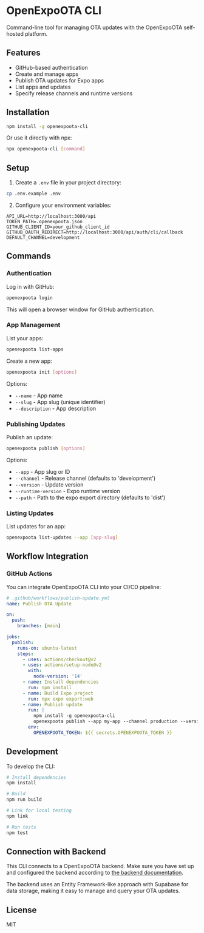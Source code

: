 # OpenExpoOTA CLI

Command-line tool for managing OTA updates with the OpenExpoOTA self-hosted platform.

## Features

- GitHub-based authentication
- Create and manage apps
- Publish OTA updates for Expo apps
- List apps and updates
- Specify release channels and runtime versions

## Installation

```bash
npm install -g openexpoota-cli
```

Or use it directly with npx:

```bash
npx openexpoota-cli [command]
```

## Setup

1. Create a `.env` file in your project directory:

```bash
cp .env.example .env
```

2. Configure your environment variables:

```
API_URL=http://localhost:3000/api
TOKEN_PATH=.openexpoota.json
GITHUB_CLIENT_ID=your_github_client_id
GITHUB_OAUTH_REDIRECT=http://localhost:3000/api/auth/cli/callback
DEFAULT_CHANNEL=development
```

## Commands

### Authentication

Log in with GitHub:

```bash
openexpoota login
```

This will open a browser window for GitHub authentication.

### App Management

List your apps:

```bash
openexpoota list-apps
```

Create a new app:

```bash
openexpoota init [options]
```

Options:
- `--name` - App name
- `--slug` - App slug (unique identifier)
- `--description` - App description

### Publishing Updates

Publish an update:

```bash
openexpoota publish [options]
```

Options:
- `--app` - App slug or ID
- `--channel` - Release channel (defaults to 'development')
- `--version` - Update version
- `--runtime-version` - Expo runtime version
- `--path` - Path to the expo export directory (defaults to 'dist')

### Listing Updates

List updates for an app:

```bash
openexpoota list-updates --app [app-slug]
```

## Workflow Integration

### GitHub Actions

You can integrate OpenExpoOTA CLI into your CI/CD pipeline:

```yaml
# .github/workflows/publish-update.yml
name: Publish OTA Update

on:
  push:
    branches: [main]

jobs:
  publish:
    runs-on: ubuntu-latest
    steps:
      - uses: actions/checkout@v2
      - uses: actions/setup-node@v2
        with:
          node-version: '14'
      - name: Install dependencies
        run: npm install
      - name: Build Expo project
        run: npx expo export:web
      - name: Publish update
        run: |
          npm install -g openexpoota-cli
          openexpoota publish --app my-app --channel production --version ${{ github.sha }} --runtime-version 1.0.0
        env:
          OPENEXPOOTA_TOKEN: ${{ secrets.OPENEXPOOTA_TOKEN }}
```

## Development

To develop the CLI:

```bash
# Install dependencies
npm install

# Build
npm run build

# Link for local testing
npm link

# Run tests
npm test
```

## Connection with Backend

This CLI connects to a OpenExpoOTA backend. Make sure you have set up and configured the backend according to [the backend documentation](../backend/README.md).

The backend uses an Entity Framework-like approach with Supabase for data storage, making it easy to manage and query your OTA updates.

## License

MIT